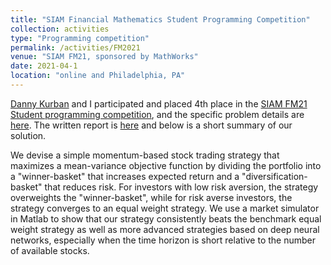 ```yaml
---
title: "SIAM Financial Mathematics Student Programming Competition"
collection: activities
type: "Programming competition"
permalink: /activities/FM2021
venue: "SIAM FM21, sponsored by MathWorks"
date: 2021-04-1
location: "online and Philadelphia, PA"
---
```

[Danny Kurban](https://www.dannykurban.com/) and I participated and placed 4th place in the [SIAM FM21 Student programming competition](https://www.siam.org/conferences/cm/program/special-events/fm21-special-events), and the specific problem details are [here](https://github.com/SIAM-FM21-PC/MathWorks/blob/main/README.md). The written report is [here](https://drive.google.com/file/d/1s1NOncvz1tWwdz8yiK24COhBbbwEYP2G/view) and below is a short summary of our solution.

We devise a simple momentum-based stock trading strategy that maximizes a mean-variance objective function by dividing the portfolio into a "winner-basket" that increases expected return and a "diversification-basket" that reduces risk. For investors with low risk aversion, the strategy overweights the "winner-basket", while for risk averse investors, the strategy converges to an equal weight strategy. We use a market simulator in Matlab to show that our strategy consistently beats the benchmark equal weight strategy as well as more advanced strategies based on deep neural networks, especially when the time horizon is short relative to the number of available stocks.